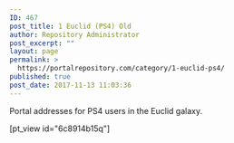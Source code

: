 ```yaml
---
ID: 467
post_title: 1 Euclid (PS4) Old
author: Repository Administrator
post_excerpt: ""
layout: page
permalink: >
  https://portalrepository.com/category/1-euclid-ps4/
published: true
post_date: 2017-11-13 11:03:36
---
```

Portal addresses for PS4 users in the Euclid galaxy.

[pt_view id="6c8914b15q"]